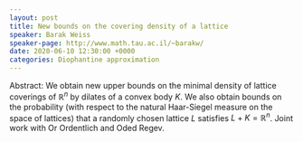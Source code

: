 ```yaml
---
layout: post
title: New bounds on the covering density of a lattice
speaker: Barak Weiss
speaker-page: http://www.math.tau.ac.il/~barakw/
date: 2020-06-10 12:30:00 +0000
categories: Diophantine approximation
---
```


Abstract: We obtain new upper bounds on the minimal density of lattice coverings of $\mathbb{R}^n$ by dilates of a convex body $K$. We also obtain bounds on the probability (with respect to the natural Haar-Siegel measure on the space of lattices) that a randomly chosen lattice $L$ satisfies $L+K=\mathbb{R}^n$. Joint work with Or Ordentlich and Oded Regev.